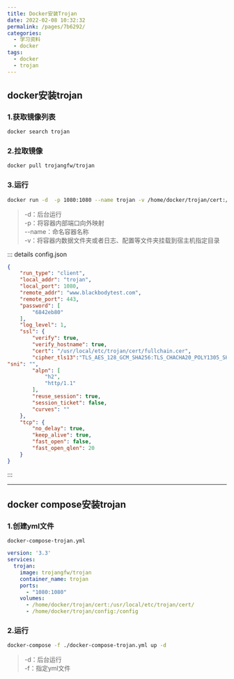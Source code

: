 ```yaml
---
title: Docker安装Trojan
date: 2022-02-08 10:32:32
permalink: /pages/7b6292/
categories:
  - 学习资料
  - docker
tags:
  - docker
  - trojan
---
```


## docker安装trojan
### 1.获取镜像列表
```sh
docker search trojan
```
### 2.拉取镜像
```sh
docker pull trojangfw/trojan
```
### 3.运行
```sh
docker run -d  -p 1080:1080 --name trojan -v /home/docker/trojan/cert:/usr/local/etc/trojan/cert/ -v /home/docker/trojan/config:/config trojangfw/trojan:latest
```
>-d：后台运行  
-p：将容器内部端口向外映射  
--name：命名容器名称  
-v：将容器内数据文件夹或者日志、配置等文件夹挂载到宿主机指定目录  

::: details config.json
```json
{
    "run_type": "client",
    "local_addr": "trojan",
    "local_port": 1080,
    "remote_addr": "www.blackbodytest.com",
    "remote_port": 443,
    "password": [
        "6842eb80"
    ],
    "log_level": 1,
    "ssl": {
        "verify": true,
        "verify_hostname": true,
        "cert": "/usr/local/etc/trojan/cert/fullchain.cer",
        "cipher_tls13":"TLS_AES_128_GCM_SHA256:TLS_CHACHA20_POLY1305_SHA256:TLS_AES_256_GCM_SHA384",
"sni": "",
        "alpn": [
            "h2",
            "http/1.1"
        ],
        "reuse_session": true,
        "session_ticket": false,
        "curves": ""
    },
    "tcp": {
        "no_delay": true,
        "keep_alive": true,
        "fast_open": false,
        "fast_open_qlen": 20
    }
}
```
:::

---

## docker compose安装trojan
### 1.创建yml文件
`docker-compose-trojan.yml`
```yml
version: '3.3'
services:
  trojan:
    image: trojangfw/trojan
    container_name: trojan
    ports:
      - "1080:1080"
    volumes:
      - /home/docker/trojan/cert:/usr/local/etc/trojan/cert/
      - /home/docker/trojan/config:/config
```
### 2.运行
```sh
docker-compose -f ./docker-compose-trojan.yml up -d
```
>-d：后台运行  
-f：指定yml文件  